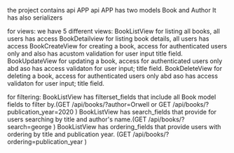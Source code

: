 the project contains api APP
api APP has two models Book and Author
It has also serializers

for views:
we have 5 different views:
BookListView for listing all books, all users has access
BookDetailview for listing book details, all users has access
BookCreateView for creating a book, access for authenticated users only and also has acustom validation for user input title field.
BookUpdateView for updating a book, access for authenticated users only abd aso has access validaton for user input; title field.
BookDeleteView for deleting a book, access for authenticated users only abd aso has access validaton for user input; title field.

for filtering:
BookListView has filterset_fields that include all Book model fields to filter by.(GET /api/books/?author=Orwell or
GET /api/books/?publication_year=2020
)
BookListView has search_fields that provide for users searching by title and author's name.(GET /api/books/?search=george
)
BookListView has ordering_fields that provide users with ordering by title and publication year. (GET /api/books/?ordering=publication_year
)